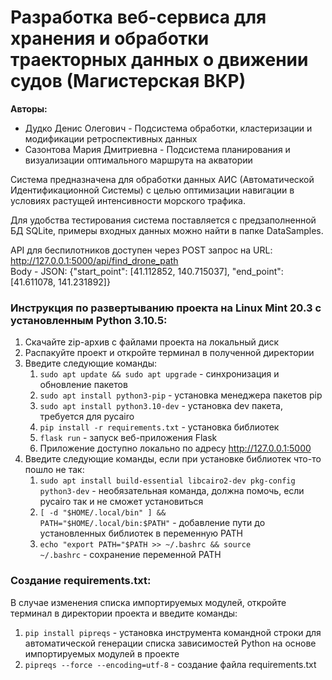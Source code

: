 # Разработка веб-сервиса для хранения и обработки траекторных данных о движении судов (Магистерская ВКР)
<b>Авторы:</b>
* Дудко Денис Олегович - Подсистема обработки, кластеризации и модификации ретроспективных данных
* Сазонтова Мария Дмитриевна - Подсистема планирования и визуализации оптимального маршрута на акватории

Система предназначена для обработки данных АИС (Автоматической Идентификационной Системы) с целью оптимизации навигации в условиях растущей интенсивности морского трафика.

Для удобства тестирования система поставляется с предзаполненной БД SQLite, примеры входных данных можно найти в папке DataSamples.

API для беспилотников доступен через POST запрос на URL: http://127.0.0.1:5000/api/find_drone_path <br> 
Body - JSON: {"start_point": [41.112852, 140.715037], "end_point": [41.611078, 141.231892]}

### Инструкция по развертыванию проекта на Linux Mint 20.3 с установленным Python 3.10.5:
1. Скачайте zip-архив с файлами проекта на локальный диск
2. Распакуйте проект и откройте терминал в полученной директории
3. Введите следующие команды:
   1. <code>sudo apt update && sudo apt upgrade</code> - синхронизация и обновление пакетов
   2. <code>sudo apt install python3-pip</code> - установка менеджера пакетов pip
   3. <code>sudo apt install python3.10-dev</code> - установка dev пакета, требуется для pycairo
   4. <code>pip install -r requirements.txt</code> - установка библиотек
   5. <code>flask run</code> - запуск веб-приложения Flask 
   6. Приложение доступно локально по адресу http://127.0.0.1:5000
4. Введите следующие команды, если при установке библиотек что-то пошло не так:
   1. <code>sudo apt install build-essential libcairo2-dev pkg-config python3-dev</code> - необязательная команда, должна помочь, если pycairo так и не сможет установиться
   2. <code>[ -d "$HOME/.local/bin" ] && PATH="$HOME/.local/bin:$PATH"</code> - добавление пути до установленных библиотек в переменную PATH
   3. <code>echo "export PATH="$PATH >> ~/.bashrc && source ~/.bashrc</code> - сохранение переменной PATH


### Создание requirements.txt:
В случае изменения списка импортируемых модулей, откройте терминал в директории проекта и введите команды: 
1. <code>pip install pipreqs</code> - установка инструмента командной строки для автоматической генерации списка зависимостей Python на основе импортируемых модулей в проекте
2. <code>pipreqs --force --encoding=utf-8</code> - создание файла requirements.txt
